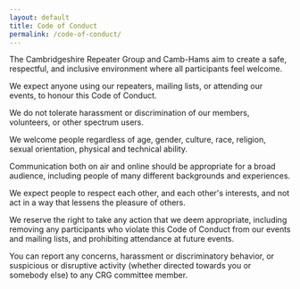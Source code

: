 ```yaml
---
layout: default
title: Code of Conduct
permalink: /code-of-conduct/
---
```

The Cambridgeshire Repeater Group and Camb-Hams aim to create a safe, respectful, and inclusive environment where all participants feel welcome.

We expect anyone using our repeaters, mailing lists, or attending our events, to honour this Code of Conduct.

We do not tolerate harassment or discrimination of our members, volunteers, or other spectrum users.

We welcome people regardless of age, gender, culture, race, religion, sexual orientation, physical and technical ability.

Communication both on air and online should be appropriate for a broad audience, including people of many different backgrounds and experiences.

We expect people to respect each other, and each other's interests, and not act in a way that lessens the pleasure of others.

We reserve the right to take any action that we deem appropriate, including removing any participants who violate this Code of Conduct from our events and mailing lists, and prohibiting attendance at future events.

You can report any concerns, harassment or discriminatory behavior, or suspicious or disruptive activity (whether directed towards you or somebody else) to any CRG committee member.